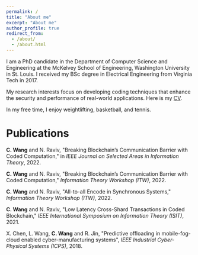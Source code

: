 ```yaml
---
permalink: /
title: "About me"
excerpt: "About me"
author_profile: true
redirect_from: 
  - /about/
  - /about.html
---
```



I am a PhD candidate in the Department of Computer Science and Engineering at the McKelvey School of Engineering, Washington University in St. Louis. I received my BSc degree in Electrical Engineering from Virginia Tech in 2017. 

My research interests focus on developing coding techniques that enhance the security and performance of real-world applications. Here is my [CV](https://crwang94.github.io/files/CV_Canran_Wang.pdf.).

In my free time, I enjoy weightlifting, basketball, and tennis.

# Publications

**C. Wang** and N. Raviv, "Breaking Blockchain’s Communication Barrier with Coded Computation," in *IEEE Journal on Selected Areas in Information Theory*, 2022.

**C. Wang** and N. Raviv, "Breaking Blockchain’s Communication Barrier with Coded Computation," *Information Theory Workshop (ITW)*, 2022.

**C. Wang** and N. Raviv, "All-to-all Encode in Synchronous Systems," *Information Theory Workshop (ITW)*, 2022.

**C. Wang** and N. Raviv, "Low Latency Cross-Shard Transactions in Coded Blockchain," *IEEE International Symposium on Information Theory (ISIT)*, 2021.

X. Chen, L. Wang, **C. Wang** and R. Jin, "Predictive offloading in mobile-fog-cloud enabled cyber-manufacturing systems", *IEEE Industrial Cyber-Physical Systems (ICPS)*, 2018.
